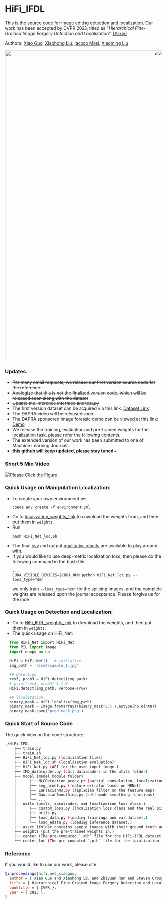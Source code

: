 # HiFi_IFDL

This is the source code for image editing detection and localization. Our work has been accepted by CVPR $2023$, titled as "*Hierarchical Fine-Grained Image Forgery Detection and Localization*". [[Arxiv]](https://arxiv.org/pdf/2303.17111.pdf)

Authors: [Xiao Guo](https://scholar.google.com/citations?user=Gkc-lAEAAAAJ&hl=en), [Xiaohong Liu](https://jhc.sjtu.edu.cn/~xiaohongliu/), [Iacopo Masi](https://iacopomasi.github.io/), [Xiaoming Liu](http://cvlab.cse.msu.edu/)

<p align="center">
  <img src="https://github.com/CHELSEA234/HiFi_IFDL/blob/main/figures/overview_4.png" alt="drawing" width="1000"/>
</p>

### Updates.
- ~~Per many email requests, we release our first version source code for the reference.~~
- ~~Apologize that this is not the finalized version code, which will be released soon along with the dataset~~
- ~~Update the inference interface and test.py~~
- The first version dataset can be acquired via this link: [Dataset Link](https://drive.google.com/drive/folders/1fwBEmW30-e0ECpCNNG3nRU6I9OqJfMAn?usp=sharing)
- ~~The DAPRA video will be released soon.~~
- The DAPRA sponsored image forensic demo can be viewed at this link: [Demo](https://drive.google.com/file/d/1q5ruko3bS4g-fuvq28C6SfzeSUrtLES6/view?usp=sharing)
- We release the training, evaluation and pre-trained weights for the localization task, please refer the following contents.
- The extended version of our work has been submitted to one of Machine Learning Journals. 
- **this github will keep updated, please stay tuned~**

### Short 5 Min Video 
[![Please Click the Figure](https://github.com/CHELSEA234/HiFi_IFDL/blob/main/figures/architecture.png)](https://www.youtube.com/watch?v=FwS3X5xcj8A&list=LL&index=5)

### Quick Usage on Manipulation Localization:
- To create your own environment by:
  ```
  conda env create -f environment.yml
  ```
- Go to [localization_weights_link](https://drive.google.com/drive/folders/1cxCoE2hjcDj4lLrJmGEbskzPRJfoDIMJ?usp=sharing) to download the weights from, and then put them in `weights`.
- Run
  ```
  bash HiFi_Net_loc.sh
  ```
- The final [csv](https://drive.google.com/drive/folders/12iS0ILb6ndXtdWjonByrgnejzuAvwCqp?usp=sharing) and output [qualitative results](https://drive.google.com/drive/folders/1iZp6ciOHSbGq4EsC_AYl7zVK24gBtrd1?usp=sharing) are available to play around with.
- If you would like to use deep-metric localization loss, then please do the following command in the bash file.
  ```
  ...
  CUDA_VISIBLE_DEVICES=$CUDA_NUM python HiFi_Net_loc.py --loss_type="dm"
  ```
  we only train `--loss_type="dm"` for the splicing images, and the complete weights are released upon the journal acceptance. Please forgive us for the ince

### Quick Usage on Detection and Localization:
- Go to [HiFi_IFDL_weights_link](https://drive.google.com/drive/folders/1v07aJ2hKmSmboceVwOhPvjebFMJFHyhm?usp=sharing) to download the weights, and then put them in `weights`. 
- The quick usage on HiFi_Net:
```python
  from HiFi_Net import HiFi_Net 
  from PIL import Image
  import numpy as np

  HiFi = HiFi_Net()   # initialize
  img_path = 'asset/sample_1.jpg'

  ## detection
  res3, prob3 = HiFi.detect(img_path)
  # print(res3, prob3) 1 1.0
  HiFi.detect(img_path, verbose=True)

  ## localization
  binary_mask = HiFi.localize(img_path)
  binary_mask = Image.fromarray((binary_mask*255.).astype(np.uint8))
  binary_mask.save('pred_mask.png')
```

### Quick Start of Source Code
The quick view on the code structure:
```bash
./HiFi_IFDL
    ├── train.py
    ├── train.sh 
    ├── HiFi_Net_loc.py (localization files)
    ├── HiFi_Net_loc.sh (localization evaluation)
    ├── HiFi_Net.py (API for the user input image.)
    ├── IMD_dataloader.py (call dataloaders in the utils folder)
    ├── model (model module folder)
    │      ├── NLCDetection_pconv.py (partial convolution, localization and classification modules)
    │      ├── seg_hrnet.py (feature extrator based on HRNet)
    │      ├── LaPlacianMs.py (laplacian filter on the feature map)
    │      ├── GaussianSmoothing.py (self-made smoothing functions)
    │      └── ...   
    ├── utils (utils, dataloader, and localization loss class.)
    │      ├── custom_loss.py (localization loss class and the real pixel center initialization)
    │      ├── utils.py
    │      ├── load_data.py (loading traininga and val dataset.)
    │      └── load_edata.py (loading inference dataset.)
    ├── asset (folder contains sample images with their ground truth and predictions.)
    ├── weights (put the pre-trained weights in.)
    ├── center (The pre-computed `.pth` file for the HiFi-IFDL dataset.)
    └── center_loc (The pre-computed `.pth` file for the localization task (Tab.3 in the paper).)
```

### Reference
If you would like to use our work, please cite:
```Bibtex
@inproceedings{hifi_net_xiaoguo,
  author = { Xiao Guo and Xiaohong Liu and Zhiyuan Ren and Steven Grosz and Iacopo Masi and Xiaoming Liu },
  title = { Hierarchical Fine-Grained Image Forgery Detection and Localization },
  booktitle = { CVPR },
  year = { 2023 },
}
```
